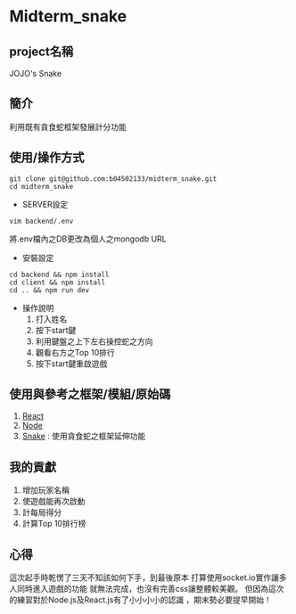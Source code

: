 Midterm_snake
===
## project名稱

JOJO's Snake

## 簡介

利用既有貪食蛇框架發展計分功能


使用/操作方式
---
```gherkin=
git clone git@github.com:b04502133/midterm_snake.git
cd midterm_snake
```
* SERVER設定
```gherkin=
vim backend/.env 
```
將.env檔內之DB更改為個人之mongodb URL
* 安裝設定
```gherkin=
cd backend && npm install 
cd client && npm install 
cd .. && npm run dev
```
* 操作說明
    1. 打入姓名
    2. 按下start鍵
    3. 利用鍵盤之上下左右操控蛇之方向
    4. 觀看右方之Top 10排行
    5. 按下start鍵重啟遊戲



## 使用與參考之框架/模組/原始碼

1. [React](https://reactjs.org/)
2. [Node](https://nodejs.org/en/)
4. [Snake](https://github.com/taming-the-state-in-react/react-snake) : 使用貪食蛇之框架延伸功能

## 我的貢獻
1. 增加玩家名稱
2. 使遊戲能再次啟動
3. 計每局得分
4. 計算Top 10排行榜
     
    
## 心得
這次起手時乾愣了三天不知該如何下手，到最後原本
打算使用socket.io實作讓多人同時進入遊戲的功能
就無法完成，也沒有完善css讓整體較美觀。
但因為這次的練習對於Node.js及React.js有了小小小小的認識
，期末勢必要提早開始！